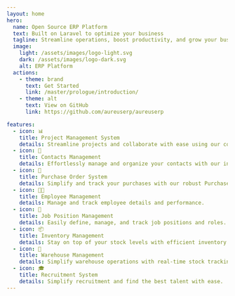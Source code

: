 ```yaml
---
layout: home
hero:
  name: Open Source ERP Platform
  text: Built on Laravel to optimize your business
  tagline: Streamline operations, boost productivity, and grow your business
  image:
    light: /assets/images/logo-light.svg
    dark: /assets/images/logo-dark.svg
    alt: ERP Platform
  actions:
    - theme: brand
      text: Get Started
      link: /master/prologue/introduction/
    - theme: alt
      text: View on GitHub
      link: https://github.com/aureuserp/aureuserp

features:
  - icon: 📊
    title: Project Management System
    details: Streamline projects and collaborate with ease using our comprehensive PMS
  - icon: 👥
    title: Contacts Management
    details: Effortlessly manage and organize your contacts with our intuitive system
  - icon: 🛒
    title: Purchase Order System
    details: Simplify and track your purchases with our robust Purchase Order system
  - icon: 👨‍💼
    title: Employee Management
    details: Manage and track employee details and performance.
  - icon: 💼
    title: Job Position Management
    details: Easily define, manage, and track job positions and roles.
  - icon: 📦
    title: Inventory Management
    details: Stay on top of your stock levels with efficient inventory management.
  - icon: 🏢
    title: Warehouse Management
    details: Simplify warehouse operations with real-time stock tracking.
  - icon: 🎓
    title: Recruitment System
    details: Simplify recruitment and find the best talent with ease.
---
```


<script setup>
import Solutions from '@theme/components/Solutions.vue';
</script>

<Solutions />
